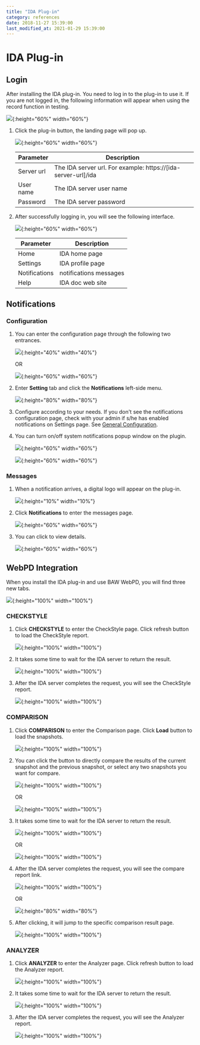 ```yaml
---
title: "IDA Plug-in"
category: references
date: 2018-11-27 15:39:00
last_modified_at: 2021-01-29 15:39:00
---
```


# IDA Plug-in

## Login

After installing the IDA plug-in. You need to log in to the plug-in to use it. If you are not logged in, the following information will appear when using the record function in testing.

![][plugin_message]{:height="60%" width="60%"}

1. Click the plug-in button, the landing page will pop up.
      
      
    ![][plugin_login]{:height="60%" width="60%"}

     Parameter             | Description       
	 ----------------------|-------------------
	 Server url           |The IDA server url. For example: https://[ida-server-url]/ida
	 User name            |The IDA server user name
	 Password             |The IDA server password
	 

2. After successfully logging in, you will see the following interface.

    ![][plugin_menu]{:height="60%" width="60%"}
    
	 Parameter             | Description       
	 ----------------------|-------------------
	 Home                  |IDA home page
	 Settings              |IDA profile page
	 Notifications         |notifications messages
	 Help                  |IDA doc web site
	 

## Notifications

### Configuration

1. You can enter the configuration page through the following two entrances.

    ![][plugin_profile_menu]{:height="40%" width="40%"}
        
    OR
    
    ![][plugin_settings]{:height="60%" width="60%"}
    
2. Enter **Setting** tab and click the **Notifications** left-side menu.

    ![][plugin_profile_main]{:height="80%" width="80%"}
    
3. Configure according to your needs. If you don't see the notifications configuration page, check with your admin if s/he has enabled notifications on Settings page. See [General Configuration][settings-notifications-step-ref].

4. You can turn on/off system notifications popup window on the plugin.

   ![][plugin_notifications]{:height="60%" width="60%"}

   ![][plugin_notifications_popup]{:height="60%" width="60%"}

### Messages

1. When a notification arrives, a digital logo will appear on the plug-in.

    ![][plugin_notification]{:height="10%" width="10%"}

2. Click **Notifications** to enter the messages page.

    ![][plugin_notification_message]{:height="60%" width="60%"}

3. You can click to view details.

    ![][plugin_notification_message_details]{:height="60%" width="60%"}

## WebPD Integration

When you install the IDA plug-in and use BAW WebPD, you will find three new tabs.

![][plugin_webpd_menu]{:height="100%" width="100%"}

### CHECKSTYLE

1. Click **CHECKSTYLE** to enter the CheckStyle page. Click refresh button to load the CheckStyle report.

    ![][plugin_webpd_checkstyle]{:height="100%" width="100%"}
    
2. It takes some time to wait for the IDA server to return the result.

    ![][plugin_webpd_checkstyle_loading]{:height="100%" width="100%"}

3. After the IDA server completes the request, you will see the CheckStyle report.

    ![][plugin_webpd_checkstyle_done]{:height="100%" width="100%"}

### COMPARISON

1. Click **COMPARISON** to enter the Comparison page. Click **Load** button to load the snapshots.

    ![][plugin_webpd_comparison]{:height="100%" width="100%"}
    
2. You can click the button to directly compare the results of the current snapshot and the previous snapshot, or select any two snapshots you want for compare.

    ![][plugin_webpd_comparison_compare]{:height="100%" width="100%"}

    OR
    
    ![][plugin_webpd_comparison_compare_any]{:height="100%" width="100%"}
    
3. It takes some time to wait for the IDA server to return the result.

    ![][plugin_webpd_comparison_compare_loading]{:height="100%" width="100%"}
    
     OR
     
    ![][plugin_webpd_comparison_compare_any_loading]{:height="100%" width="100%"}
    
4. After the IDA server completes the request, you will see the compare report link.
    
    ![][plugin_webpd_comparison_compare_done]{:height="100%" width="100%"}
    
     OR
     
    ![][plugin_webpd_comparison_compare_any_done]{:height="80%" width="80%"}
    
5. After clicking, it will jump to the specific comparison result page.

    ![][plugin_webpd_comparison_compare_details]{:height="100%" width="100%"}

    
### ANALYZER

1. Click **ANALYZER** to enter the Analyzer page. Click refresh button to load the Analyzer report.

    ![][plugin_webpd_analyzer]{:height="100%" width="100%"}
    
2. It takes some time to wait for the IDA server to return the result.

    ![][plugin_webpd_analyzer_loading]{:height="100%" width="100%"}

3. After the IDA server completes the request, you will see the Analyzer report.

    ![][plugin_webpd_analyzer_done]{:height="100%" width="100%"}
    

[plugin_login]: ../images/references/plugin_login.png
[plugin_message]: ../images/references/plugin_message.png
[plugin_settings]: ../images/references/plugin_settings.png
[plugin_profile_menu]: ../images/references/plugin_profile_menu.png
[plugin_profile_main]: ../images/references/plugin_profile_main.png
[plugin_profile_config]: ../images/references/plugin_profile_config.png
[plugin_notification]: ../images/references/plugin_notification.png
[plugin_notification_message]: ../images/references/plugin_notification_message.png
[plugin_notification_message_details]: ../images/references/plugin_notification_message_details.png
[plugin_menu]: ../images/references/plugin_menu.png
[plugin_webpd_menu]: ../images/references/plugin_webpd_menu.png
[plugin_webpd_comparison]: ../images/references/plugin_webpd_comparison.png
[plugin_webpd_comparison_compare]: ../images/references/plugin_webpd_comparison_compare.png
[plugin_webpd_comparison_compare_loading]: ../images/references/plugin_webpd_comparison_compare_loading.png
[plugin_webpd_comparison_compare_done]: ../images/references/plugin_webpd_comparison_compare_done.png
[plugin_webpd_comparison_compare_details]: ../images/references/plugin_webpd_comparison_compare_details.png
[plugin_webpd_comparison_compare_any]: ../images/references/plugin_webpd_comparison_compare_any.png
[plugin_webpd_comparison_compare_any_loading]: ../images/references/plugin_webpd_comparison_compare_any_loading.png
[plugin_webpd_comparison_compare_any_done]: ../images/references/plugin_webpd_comparison_compare_any_done.png
[plugin_webpd_checkstyle]: ../images/references/plugin_webpd_checkstyle.png
[plugin_webpd_checkstyle_loading]: ../images/references/plugin_webpd_checkstyle_loading.png
[plugin_webpd_checkstyle_done]: ../images/references/plugin_webpd_checkstyle_done.png
[plugin_webpd_analyzer]: ../images/references/plugin_webpd_analyzer.png
[plugin_webpd_analyzer_loading]: ../images/references/plugin_webpd_analyzer_loading.png
[plugin_webpd_analyzer_done]: ../images/references/plugin_webpd_analyzer_done.png
[settings-notifications-step-ref]: ../administration/administration-settings-configuration.html#general-configuration
[plugin_notifications]: ../images/references/plugin_notifications.png
[plugin_notifications_popup]: ../images/references/plugin_notifications_popup.png

